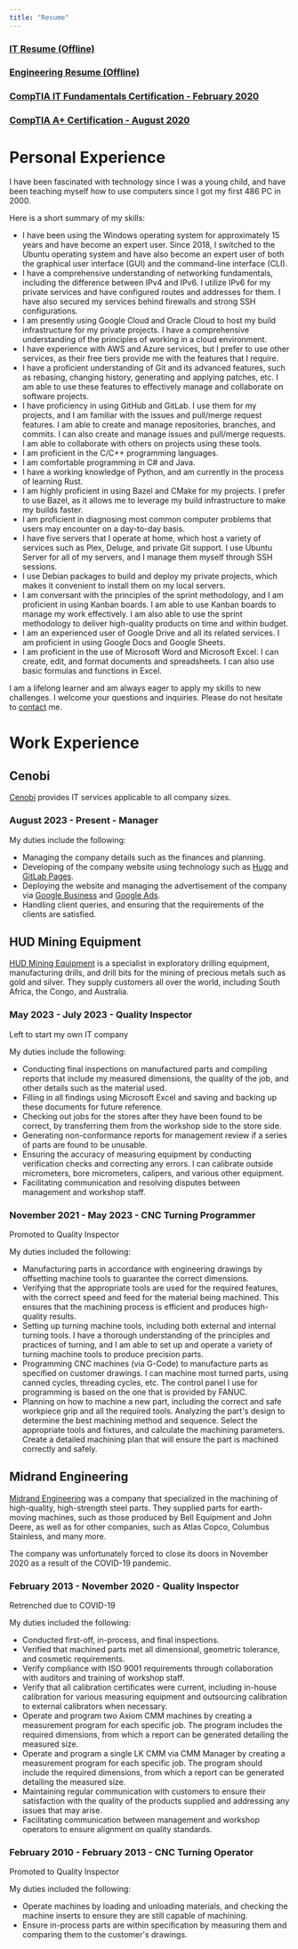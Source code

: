 ```yaml
---
title: "Resume"
---
```


### [IT Resume (Offline)][resume-it]

### [Engineering Resume (Offline)][resume-engineering]

### [CompTIA IT Fundamentals Certification - February 2020][certificate-comptia-itf]

### [CompTIA A+ Certification - August 2020][certificate-comptia-aplus]

# Personal Experience

I have been fascinated with technology since I was a young child, and have been
teaching myself how to use computers since I got my first 486 PC in 2000.

Here is a short summary of my skills:

 - I have been using the Windows operating system for approximately 15 years
   and have become an expert user. Since 2018, I switched to the Ubuntu
   operating system and have also become an expert user of both the graphical
   user interface (GUI) and the command-line interface (CLI).
 - I have a comprehensive understanding of networking fundamentals, including
   the difference between IPv4 and IPv6. I utilize IPv6 for my private services
   and have configured routes and addresses for them. I have also secured my
   services behind firewalls and strong SSH configurations.
 - I am presently using Google Cloud and Oracle Cloud to host my build
   infrastructure for my private projects. I have a comprehensive understanding
   of the principles of working in a cloud environment.
 - I have experience with AWS and Azure services, but I prefer to use other
   services, as their free tiers provide me with the features that I require.
 - I have a proficient understanding of Git and its advanced features, such as
   rebasing, changing history, generating and applying patches, etc. I am able
   to use these features to effectively manage and collaborate on software
   projects.
 - I have proficiency in using GitHub and GitLab. I use them for my projects,
   and I am familiar with the issues and pull/merge request features. I am able
   to create and manage repositories, branches, and commits. I can also create
   and manage issues and pull/merge requests. I am able to collaborate with
   others on projects using these tools.
 - I am proficient in the C/C++ programming languages.
 - I am comfortable programming in C# and Java.
 - I have a working knowledge of Python, and am currently in the process of
   learning Rust.
 - I am highly proficient in using Bazel and CMake for my projects. I prefer to
   use Bazel, as it allows me to leverage my build infrastructure to make my
   builds faster.
 - I am proficient in diagnosing most common computer problems that users may
   encounter on a day-to-day basis.
 - I have five servers that I operate at home, which host a variety of services
   such as Plex, Deluge, and private Git support. I use Ubuntu Server for all
   of my servers, and I manage them myself through SSH sessions.
 - I use Debian packages to build and deploy my private projects, which makes
   it convenient to install them on my local servers.
 - I am conversant with the principles of the sprint methodology, and I am
   proficient in using Kanban boards. I am able to use Kanban boards to manage
   my work effectively. I am also able to use the sprint methodology to deliver
   high-quality products on time and within budget.
 - I am an experienced user of Google Drive and all its related services. I am
   proficient in using Google Docs and Google Sheets.
 - I am proficient in the use of Microsoft Word and Microsoft Excel. I can
   create, edit, and format documents and spreadsheets. I can also use basic
   formulas and functions in Excel.

I am a lifelong learner and am always eager to apply my skills to new
challenges. I welcome your questions and inquiries. Please do not hesitate to
[contact][contact] me.

# Work Experience

## Cenobi

[Cenobi][cenobi] provides IT services applicable to all company sizes.

### August 2023 - Present - Manager

My duties include the following:

 - Managing the company details such as the finances and planning.
 - Developing of the company website using technology such as [Hugo][hugo] and
   [GitLab Pages][gitlab-pages].
 - Deploying the website and managing the advertisement of the company via
   [Google Business][google-business] and [Google Ads][google-ads].
 - Handling client queries, and ensuring that the requirements of the clients
   are satisfied.

## HUD Mining Equipment

[HUD Mining Equipment][hud] is a specialist in exploratory drilling equipment,
manufacturing drills, and drill bits for the mining of precious metals such as
gold and silver. They supply customers all over the world, including South
Africa, the Congo, and Australia.

### May 2023 - July 2023 - Quality Inspector

Left to start my own IT company

My duties include the following:

 - Conducting final inspections on manufactured parts and compiling reports
   that include my measured dimensions, the quality of the job, and other
   details such as the material used.
 - Filling in all findings using Microsoft Excel and saving and backing up
   these documents for future reference.
 - Checking out jobs for the stores after they have been found to be correct,
   by transferring them from the workshop side to the store side.
 - Generating non-conformance reports for management review if a series of
   parts are found to be unusable.
 - Ensuring the accuracy of measuring equipment by conducting verification
   checks and correcting any errors. I can calibrate outside micrometers, bore
   micrometers, calipers, and various other equipment.
 - Facilitating communication and resolving disputes between management and
   workshop staff.

### November 2021 - May 2023 - CNC Turning Programmer

Promoted to Quality Inspector

My duties included the following:

 - Manufacturing parts in accordance with engineering drawings by offsetting
   machine tools to guarantee the correct dimensions.
 - Verifying that the appropriate tools are used for the required features,
   with the correct speed and feed for the material being machined. This
   ensures that the machining process is efficient and produces high-quality
   results.
 - Setting up turning machine tools, including both external and internal
   turning tools. I have a thorough understanding of the principles and
   practices of turning, and I am able to set up and operate a variety of
   turning machine tools to produce precision parts.
 - Programming CNC machines (via G-Code) to manufacture parts as specified on
   customer drawings. I can machine most turned parts, using canned cycles,
   threading cycles, etc. The control panel I use for programming is based on
   the one that is provided by FANUC.
 - Planning on how to machine a new part, including the correct and safe
   workpiece grip and all the required tools. Analyzing the part's design to
   determine the best machining method and sequence. Select the appropriate
   tools and fixtures, and calculate the machining parameters. Create a
   detailed machining plan that will ensure the part is machined correctly and
   safely.

## Midrand Engineering

[Midrand Engineering][mre] was a company that specialized in the machining of
high-quality, high-strength steel parts. They supplied parts for earth-moving
machines, such as those produced by Bell Equipment and John Deere, as well as
for other companies, such as Atlas Copco, Columbus Stainless, and many more.

The company was unfortunately forced to close its doors in November 2020 as a result of the COVID-19 pandemic.

### February 2013 - November 2020 - Quality Inspector

Retrenched due to COVID-19

My duties included the following:

 - Conducted first-off, in-process, and final inspections.
 - Verified that machined parts met all dimensional, geometric tolerance, and
   cosmetic requirements.
 - Verify compliance with ISO 9001 requirements through collaboration with
   auditors and training of workshop staff.
 - Verify that all calibration certificates were current, including in-house
   calibration for various measuring equipment and outsourcing calibration to
   external calibrators when necessary.
 - Operate and program two Axiom CMM machines by creating a measurement program
   for each specific job. The program includes the required dimensions, from
   which a report can be generated detailing the measured size.
 - Operate and program a single LK CMM via CMM Manager by creating a
   measurement program for each specific job. The program should include the
   required dimensions, from which a report can be generated detailing the
   measured size.
 - Maintaining regular communication with customers to ensure their
   satisfaction with the quality of the products supplied and addressing any
   issues that may arise.
 - Facilitating communication between management and workshop operators to
   ensure alignment on quality standards.

### February 2010 - February 2013 - CNC Turning Operator

Promoted to Quality Inspector

My duties included the following:

 - Operate machines by loading and unloading materials, and checking the
   machine inserts to ensure they are still capable of machining.
 - Ensure in-process parts are within specification by measuring them and
   comparing them to the customer's drawings.

[resume-it]: /resumes/it.pdf
[resume-engineering]: /resumes/engineering.pdf
[certificate-comptia-itf]: /certificates/comptia_itf.pdf
[certificate-comptia-aplus]: /certificates/comptia_aplus.pdf
[contact]: /contact
[cenobi]: https://cenobi.xyz/
[hugo]: https://gohugo.io/
[gitlab-pages]: https://docs.gitlab.com/ee/user/project/pages/
[google-business]: https://www.google.com/intl/en_za/business/
[google-ads]: https://ads.google.com/intl/en_za/home/
[hud]: https://www.hud.co.za/
[mre]: https://web.archive.org/web/20190906042330/http://www.midrandengineering.co.za/
